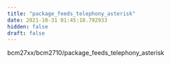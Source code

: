 ```yaml
---
title: "package_feeds_telephony_asterisk"
date: 2021-10-31 01:45:18.792933
hidden: false
draft: false
---
```


bcm27xx/bcm2710/package_feeds_telephony_asterisk

